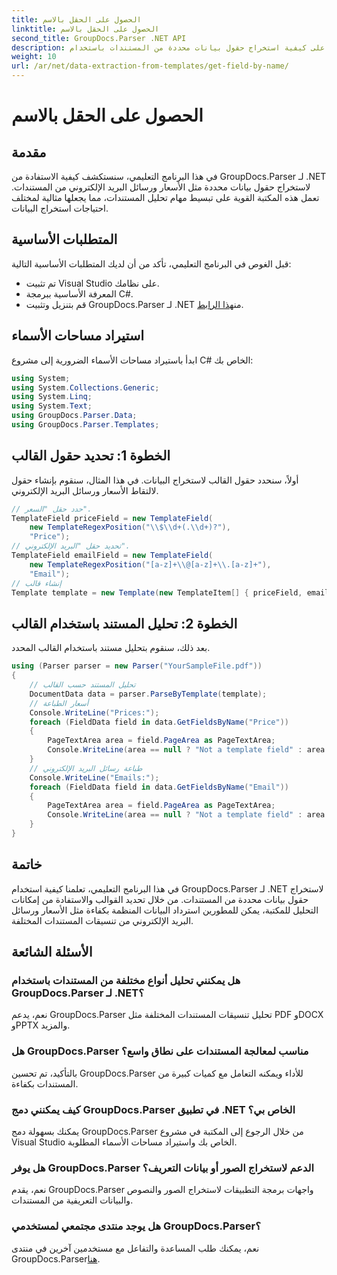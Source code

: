 ```yaml
---
title: الحصول على الحقل بالاسم
linktitle: الحصول على الحقل بالاسم
second_title: GroupDocs.Parser .NET API
description: تعرف على كيفية استخراج حقول بيانات محددة من المستندات باستخدام GroupDocs.Parser لـ .NET. دليل خطوة بخطوة مع أمثلة التعليمات البرمجية.
weight: 10
url: /ar/net/data-extraction-from-templates/get-field-by-name/
---
```


# الحصول على الحقل بالاسم

## مقدمة
في هذا البرنامج التعليمي، سنستكشف كيفية الاستفادة من GroupDocs.Parser لـ .NET لاستخراج حقول بيانات محددة مثل الأسعار ورسائل البريد الإلكتروني من المستندات. تعمل هذه المكتبة القوية على تبسيط مهام تحليل المستندات، مما يجعلها مثالية لمختلف احتياجات استخراج البيانات.
## المتطلبات الأساسية
قبل الغوص في البرنامج التعليمي، تأكد من أن لديك المتطلبات الأساسية التالية:
- تم تثبيت Visual Studio على نظامك.
- المعرفة الأساسية ببرمجة C#.
-  قم بتنزيل وتثبيت GroupDocs.Parser لـ .NET من[هذا الرابط](https://releases.groupdocs.com/parser/net/).

## استيراد مساحات الأسماء
ابدأ باستيراد مساحات الأسماء الضرورية إلى مشروع C# الخاص بك:
```csharp
using System;
using System.Collections.Generic;
using System.Linq;
using System.Text;
using GroupDocs.Parser.Data;
using GroupDocs.Parser.Templates;
```
## الخطوة 1: تحديد حقول القالب
أولاً، سنحدد حقول القالب لاستخراج البيانات. في هذا المثال، سنقوم بإنشاء حقول لالتقاط الأسعار ورسائل البريد الإلكتروني.
```csharp
// حدد حقل "السعر".
TemplateField priceField = new TemplateField(
    new TemplateRegexPosition("\\$\\d+(.\\d+)?"),
    "Price");
// تحديد حقل "البريد الإلكتروني".
TemplateField emailField = new TemplateField(
    new TemplateRegexPosition("[a-z]+\\@[a-z]+\\.[a-z]+"),
    "Email");
// إنشاء قالب
Template template = new Template(new TemplateItem[] { priceField, emailField });
```
## الخطوة 2: تحليل المستند باستخدام القالب
بعد ذلك، سنقوم بتحليل مستند باستخدام القالب المحدد.
```csharp
using (Parser parser = new Parser("YourSampleFile.pdf"))
{
    // تحليل المستند حسب القالب
    DocumentData data = parser.ParseByTemplate(template);
    // أسعار الطباعة
    Console.WriteLine("Prices:");
    foreach (FieldData field in data.GetFieldsByName("Price"))
    {
        PageTextArea area = field.PageArea as PageTextArea;
        Console.WriteLine(area == null ? "Not a template field" : area.Text);
    }
    // طباعة رسائل البريد الإلكتروني
    Console.WriteLine("Emails:");
    foreach (FieldData field in data.GetFieldsByName("Email"))
    {
        PageTextArea area = field.PageArea as PageTextArea;
        Console.WriteLine(area == null ? "Not a template field" : area.Text);
    }
}
```

## خاتمة
في هذا البرنامج التعليمي، تعلمنا كيفية استخدام GroupDocs.Parser لـ .NET لاستخراج حقول بيانات محددة من المستندات. من خلال تحديد القوالب والاستفادة من إمكانات التحليل للمكتبة، يمكن للمطورين استرداد البيانات المنظمة بكفاءة مثل الأسعار ورسائل البريد الإلكتروني من تنسيقات المستندات المختلفة.

## الأسئلة الشائعة
### هل يمكنني تحليل أنواع مختلفة من المستندات باستخدام GroupDocs.Parser لـ .NET؟
نعم، يدعم GroupDocs.Parser تحليل تنسيقات المستندات المختلفة مثل PDF وDOCX وPPTX والمزيد.
### هل GroupDocs.Parser مناسب لمعالجة المستندات على نطاق واسع؟
بالتأكيد، تم تحسين GroupDocs.Parser للأداء ويمكنه التعامل مع كميات كبيرة من المستندات بكفاءة.
### كيف يمكنني دمج GroupDocs.Parser في تطبيق .NET الخاص بي؟
يمكنك بسهولة دمج GroupDocs.Parser من خلال الرجوع إلى المكتبة في مشروع Visual Studio الخاص بك واستيراد مساحات الأسماء المطلوبة.
### هل يوفر GroupDocs.Parser الدعم لاستخراج الصور أو بيانات التعريف؟
نعم، يقدم GroupDocs.Parser واجهات برمجة التطبيقات لاستخراج الصور والنصوص والبيانات التعريفية من المستندات.
### هل يوجد منتدى مجتمعي لمستخدمي GroupDocs.Parser؟
 نعم، يمكنك طلب المساعدة والتفاعل مع مستخدمين آخرين في منتدى GroupDocs.Parser[هنا](https://forum.groupdocs.com/c/parser/17).